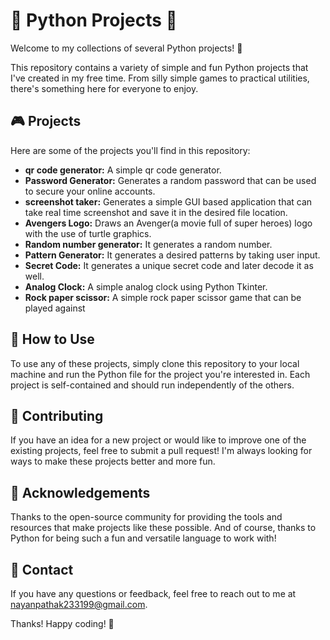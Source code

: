 # 🐍 Python Projects 🚀

Welcome to my collections of several Python projects! 🎉

This repository contains a variety of simple and fun Python projects that I've created in my free time. 
From silly simple games to practical utilities, there's something here for everyone to enjoy.

## 🎮 Projects

Here are some of the projects you'll find in this repository:

- **qr code generator:** A simple qr code generator.
- **Password Generator:** Generates a random password that can be used to secure your online accounts.
- **screenshot taker:** Generates a simple GUI based application that can take real time screenshot and save it in the desired file location.
- **Avengers Logo:** Draws an Avenger(a movie full of super heroes) logo with the use of turtle graphics.
- **Random number generator:** It generates a random number.
- **Pattern Generator:** It generates a desired patterns by taking user input.
- **Secret Code:** It generates a unique secret code and later decode it as well.
- **Analog Clock:** A simple analog clock using Python Tkinter.
- **Rock paper scissor:** A simple rock paper scissor game that can be played against

## 🤔 How to Use

To use any of these projects, simply clone this repository to your local machine and run the Python file for the project you're interested in. 
Each project is self-contained and should run independently of the others.

## 📝 Contributing

If you have an idea for a new project or would like to improve one of the existing projects, 
feel free to submit a pull request! I'm always looking for ways to make these projects better and more fun.

## 🙏 Acknowledgements

Thanks to the open-source community for providing the tools and resources that make projects like these possible. 
And of course, thanks to Python for being such a fun and versatile language to work with!

## 📧 Contact

If you have any questions or feedback, feel free to reach out to me at nayanpathak233199@gmail.com.

Thanks! Happy coding! 🚀